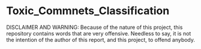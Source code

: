 # Toxic_Commnets_Classification

DISCLAIMER AND WARNING: Because of the nature of this project, this repository contains words that are very offensive. Needless to say, it is not the intention of the author of this report, and this project, to offend anybody.
